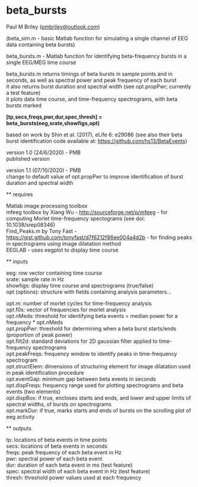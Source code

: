 # beta_bursts
Paul M Briley (pmbriley@outlook.com)  

(beta_sim.m - basic Matlab function for simulating a single channel of EEG data containing beta bursts)  

beta_bursts.m - Matlab function for identifying beta-frequency bursts in a single EEG/MEG time course  
  
beta_bursts.m returns timings of beta bursts in sample points and in seconds, as well as spectral power and peak frequency of each burst  
it also returns burst duration and spectral width (see opt.propPwr; currently a test feature)  
it plots data time course, and time-frequency spectrograms, with beta bursts marked  
  
**[tp,secs,freqs,pwr,dur,spec,thresh] = beta_bursts(eeg,srate,showfigs,opt)**
  
based on work by Shin et al. (2017), eLife 6: e29086 (see also their beta burst identification code available at: https://github.com/hs13/BetaEvents)  

version 1.0 (24/6/2020) - PMB  
published version  

version 1.1 (07/10/2020) - PMB  
change to default value of opt.propPwr to improve identification of burst duration and spectral width  

** requires  

Matlab image processing toolbox  
mfeeg toolbox by Xiang Wu - http://sourceforge.net/p/mfeeg - for computing Morlet time-frequency spectograms (see doi: 10.1038/srep08346)  
Find_Peaks.m by Tony Fast - https://gist.github.com/tonyfast/d7f6212f86ee004a4d2b - for finding peaks in spectrograms using image dilatation method  
EEGLAB - uses eegplot to display time course  

** inputs  

eeg: row vector containing time course   
srate: sample rate in Hz  
showfigs: display time course and spectrograms (true/false)   
opt (options): structure with fields containing analysis parameters...  

opt.m: number of morlet cycles for time-frequency analysis  
opt.f0s: vector of frequencies for morlet analysis  
opt.nMeds: threshold for identifying beta events = median power for a frequency * opt.nMeds  
opt.propPwr: threshold for determining when a beta burst starts/ends (proportion of peak power)  
opt.filt2d: standard deviations for 2D gaussian filter applied to time-frequency spectrograms  
opt.peakFreqs: frequency window to identify peaks in time-frequency spectrogram  
opt.structElem: dimensions of structuring element for image dilatation used in peak identification procedure  
opt.eventGap: minimum gap between beta events in seconds  
opt.dispFreqs: frequency range used for plotting spectrograms and beta events (two elements)  
opt.dispBox: if true, encloses starts and ends, and lower and upper limits of spectral widths, of bursts on spectrograms  
opt.markDur: if true, marks starts and ends of bursts on the scrolling plot of eeg activity  

** outputs

tp: locations of beta events in time points  
secs: locations of beta events in seconds  
freqs: peak frequency of each beta event in Hz  
pwr: spectral power of each beta event  
dur: duration of each beta event in ms (test feature)  
spec: spectral width of each beta event in Hz (test feature)  
thresh: threshold power values used at each frequency  
